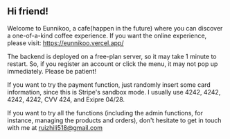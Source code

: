 ## Hi friend! 

Welcome to Eunnikoo, a cafe(happen in the future) where you can discover a one-of-a-kind coffee experience.
If you want the online experience, please visit: https://eunnikoo.vercel.app/

The backend is deployed on a free-plan server, so it may take 1 minute to restart. So, if you register an account or click the menu, it may not pop up immediately. Please be patient!

If you want to try the payment function, just randomly insert some card information, since this is Stripe's sandbox mode. I usually use 4242, 4242, 4242, 4242, CVV 424, and Exipre 04/28.

If you want to try all the functions (including the admin functions, for instance, managing the products and orders), don't hesitate to get in touch with me at ruizhili518@gmail.com
